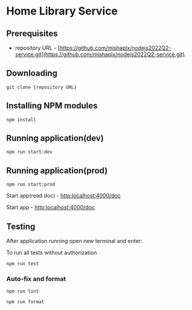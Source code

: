 # Home Library Service

## Prerequisites

- repository URL - [https://github.com/mishaplx/nodejs2022Q2-service.git](https://github.com/mishaplx/nodejs2022Q2-service.git).

## Downloading

```
git clone {repository URL}
```

## Installing NPM modules

```
npm install
```

## Running application(dev)

```
npm run start:dev
```
## Running application(prod)

```
npm run start:prod
```
Start app(read doc) - [http:localhost:4000/doc](http:localhost:4000/doc)

Start app - [http:localhost:4000/doc](http:localhost:4000/)

## Testing

After application running open new terminal and enter:

To run all tests without authorization

```
npm run test
```


### Auto-fix and format

```
npm run lint
```

```
npm run format
```

